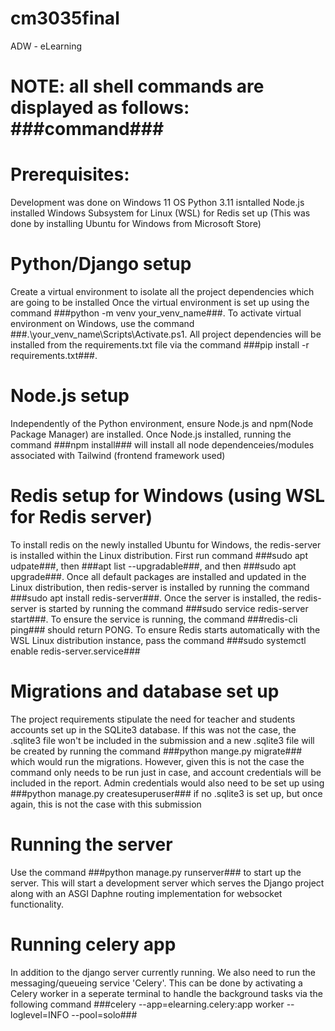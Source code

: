 # cm3035final
ADW - eLearning
# NOTE: all shell commands are displayed as follows: ###command###

# Prerequisites:
Development was done on Windows 11 OS
Python 3.11 isntalled
Node.js installed
Windows Subsystem for Linux (WSL) for Redis set up (This was done by installing Ubuntu for Windows from Microsoft Store)

# Python/Django setup
Create a virtual environment to isolate all the project dependencies which are going to be installed
Once the virtual environment is set up using the command ###python -m venv your_venv_name###. To activate
virtual environment on Windows, use the command ###.\your_venv_name\Scripts\Activate.ps1. All project dependencies
will be installed from the requirements.txt file via the command ###pip install -r requirements.txt###.

# Node.js setup
Independently of the Python environment, ensure Node.js and npm(Node Package Manager) are installed. Once Node.js installed, 
running the command ###npm install### will install all node dependenceies/modules associated with Tailwind (frontend framework used)

# Redis setup for Windows (using WSL for Redis server)
To install redis on the newly installed Ubuntu for Windows, the redis-server is installed within the Linux distribution.
First run command ###sudo apt udpate###, then ###apt list --upgradable###, and then ###sudo apt upgrade###. Once all default
packages are installed and updated in the Linux distribution, then redis-server is installed by running the
command ###sudo apt install redis-server###. Once the server is installed, the redis-server is started by running the
command ###sudo service redis-server start###. To ensure the service is running, the command ###redis-cli ping### should
return PONG. To ensure Redis starts automatically with the WSL Linux distribution instance, pass the
command ###sudo systemctl enable redis-server.service###

# Migrations and database set up
The project requirements stipulate the need for teacher and students accounts set up in the SQLite3 database. If this
was not the case, the .sqlite3 file won't be included in the submission and a new .sqlite3 file will be created by
running the command ###python mange.py migrate### which would run the migrations. However, given this is not the case
the command only needs to be run just in case, and account credentials will be included in the report. Admin credentials
would also need to be set up using ###python manage.py createsuperuser### if no .sqlite3 is set up, but once again,
this is not the case with this submission

# Running the server
Use the command ###python manage.py runserver### to start up the server. This will start a development server which serves
the Django project along with an ASGI Daphne routing implementation for websocket functionality.

# Running celery app
In addition to the django server currently running. We also need to run the messaging/queueing service 'Celery'. This can
be done by activating a Celery worker in a seperate terminal to handle the background tasks via the following 
command ###celery --app=elearning.celery:app worker --loglevel=INFO --pool=solo###